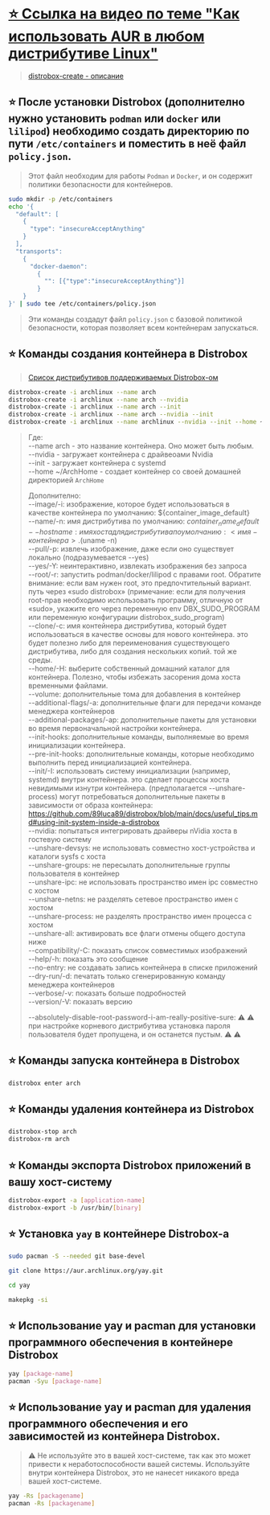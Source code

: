 # [⭐️ Ссылка на видео по теме "Как использовать AUR в любом дистрибутиве Linux"](https://www.youtube.com/watch?v=RHOcNRWiL4g)

> [distrobox-create - описание](https://github.com/89luca89/distrobox/blob/main/docs/usage/distrobox-create.md)

## ⭐️ После установки Distrobox (дополнително нужно установить `podman` или `docker` или `lilipod`) необходимо создать директорию по пути `/etc/containers` и поместить в неё файл `policy.json`.

> Этот файл необходим для работы `Podman` и `Docker`, и он содержит политики безопасности для контейнеров.

```bash
sudo mkdir -p /etc/containers
echo '{
  "default": [
    {
      "type": "insecureAcceptAnything"
    }
  ],
  "transports":
    {
      "docker-daemon":
        {
          "": [{"type":"insecureAcceptAnything"}]
        }
    }
}' | sudo tee /etc/containers/policy.json
```

> Эти команды создадут файл `policy.json` с базовой политикой безопасности, которая позволяет всем контейнерам запускаться.

## ⭐️ Команды создания контейнера в Distrobox

> [Срисок дистрибутивов поддерживаемых Distrobox-ом](https://repology.org/project/distrobox/versions)

```bash
distrobox-create -i archlinux --name arch
distrobox-create -i archlinux --name arch --nvidia
distrobox-create -i archlinux --name arch --init
distrobox-create -i archlinux --name arch --nvidia --init
distrobox-create -i archlinux --name archlinux --nvidia --init --home ~/ArchHome
```

> Где:  
> --name arch - это название контейнера. Оно может быть любым.  
> --nvidia - загружает контейнера с драйвеоами Nvidia  
> --init - загружает контейнера с systemd  
> --home ~/ArchHome - создает контейнер со своей домашней директорией `ArchHome`
> 
> Дополнително:  
> --image/-i: изображение, которое будет использоваться в качестве контейнера по умолчанию: ${container_image_default}  
> --name/-n: имя дистрибутива по умолчанию: ${container_name_default}  
> --hostname: имя хоста для дистрибутива по умолчанию: <имя-контейнера>.$(uname -n)  
> --pull/-p: извлечь изображение, даже если оно существует локально (подразумевается --yes)  
> --yes/-Y: неинтерактивно, извлекать изображения без запроса  
> --root/-r: запустить podman/docker/lilipod с правами root. Обратите внимание: если вам нужен root, это предпочтительный вариант. путь через «sudo distrobox» (примечание: если для получения root-прав необходимо использовать программу, отличную от   «sudo», укажите его через переменную env DBX_SUDO_PROGRAM или переменную конфигурации distrobox_sudo_program)  
> --clone/-c: имя контейнера дистрибутива, который будет использоваться в качестве основы для нового контейнера. это будет полезно либо для переименования существующего дистрибутива, либо для создания нескольких копий. той же среды.  
> --home/-H: выберите собственный домашний каталог для контейнера. Полезно, чтобы избежать засорения дома хоста временными файлами.  
> --volume: дополнительные тома для добавления в контейнер  
> --additional-flags/-a: дополнительные флаги для передачи команде менеджера контейнеров  
> --additional-packages/-ap: дополнительные пакеты для установки во время первоначальной настройки контейнера.  
> --init-hooks: дополнительные команды, выполняемые во время инициализации контейнера.  
> --pre-init-hooks: дополнительные команды, которые необходимо выполнить перед инициализацией контейнера.  
> --init/-I: использовать систему инициализации (например, systemd) внутри контейнера. это сделает процессы хоста невидимыми изнутри контейнера. (предполагается --unshare-process) могут потребоваться дополнительные пакеты в зависимости от образа   контейнера: https://github.com/89luca89/distrobox/blob/main/docs/useful_tips.md#using-init-system-inside-a-distrobox  
> --nvidia: попытаться интегрировать драйверы nVidia хоста в гостевую систему  
> --unshare-devsys: не использовать совместно хост-устройства и каталоги sysfs с хоста  
> --unshare-groups: не пересылать дополнительные группы пользователя в контейнер  
> --unshare-ipc: не использовать пространство имен ipc совместно с хостом  
> --unshare-netns: не разделять сетевое пространство имен с хостом  
> --unshare-process: не разделять пространство имен процесса с хостом  
> --unshare-all: активировать все флаги отмены общего доступа ниже  
> --compatibility/-C: показать список совместимых изображений  
> --help/-h: показать это сообщение  
> --no-entry: не создавать запись контейнера в списке приложений   
> --dry-run/-d: печатать только сгенерированную команду менеджера контейнеров  
> --verbose/-v: показать больше подробностей  
> --version/-V: показать версию  
>   
> --absolutely-disable-root-password-i-am-really-positive-sure: ⚠️ ⚠️ при настройке корневого дистрибутива установка пароля пользователя будет пропущена, и он останется пустым. ⚠️ ⚠️    
>    

## ⭐️ Команды запуска контейнера в Distrobox

```bash
distrobox enter arch
```

## ⭐️ Команды удаления контейнера из Distrobox

```bash
distrobox-stop arch
distrobox-rm arch
```

## ⭐️ Команды экспорта Distrobox приложений в вашу хост-систему

```bash
distrobox-export -a [application-name]
distrobox-export -b /usr/bin/[binary]
```

## ⭐️ Установка `yay` в контейнере Distrobox-а

```bash
sudo pacman -S --needed git base-devel
```
```bash
git clone https://aur.archlinux.org/yay.git
```
```bash
cd yay
```
```bash
makepkg -si
```

## ⭐️ Использование yay и pacman для установки программного обеспечения в контейнере Distrobox

```bash
yay [package-name]
pacman -Syu [package-name]
```

## ⭐️ Использование yay и pacman для удаления программного обеспечения и его зависимостей из контейнера Distrobox.
> ⚠️ Не используйте это в вашей хост-системе, так как это может привести к неработоспособности вашей системы. Используйте внутри контейнера Distrobox, это не нанесет никакого вреда вашей хост-системе.

```bash
yay -Rs [packagename]
pacman -Rs [packagename]
```
